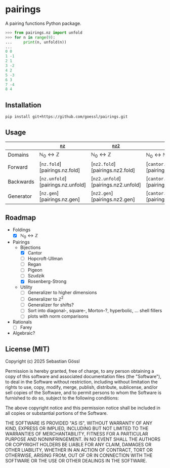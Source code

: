 # pairings

A pairing functions Python package.
```python
>>> from pairings.nz import unfold
>>> for n in range(9):
...     print(n, unfold(n))
...
0 0
1 -1
2 1
3 -2
4 2
5 -3
6 3
7 -4
8 4
```

## Installation

```console
pip install git+https://github.com/goessl/pairings.git
```

## Usage

|           | [`nz`](nz.md)                           | [`nz2`](nz2.md)                         | [`cantor`](cantor.md)                       | [`rosenberg_strong`](rosenberg_strong.md)                     |
| --------- | --------------------------------------- | --------------------------------------- | ------------------------------------------- | ------------------------------------------------------------- |
| Domains   | $\mathbb{N}_0\leftrightarrow\mathbb{Z}$ | $\mathbb{N}_0\leftrightarrow\mathbb{Z}$ | $\mathbb{N}_0\leftrightarrow\mathbb{N}_0^d$ | $\mathbb{N}_0\leftrightarrow\mathbb{N}_0^2$                   |
| Forward   | [`nz.fold`][pairings.nz.fold]           | [`nz2.fold`][pairings.nz2.fold]         | [`cantor.pair`][pairings.cantor.pair]       | [`rosenberg_strong.pair`][pairings.rosenberg_strong.pair]     |
| Backwards | [`nz.unfold`][pairings.nz.unfold]       | [`nz2.unfold`][pairings.nz2.unfold]     | [`cantor.depair`][pairings.cantor.depair]   | [`rosenberg_strong.depair`][pairings.rosenberg_strong.depair] |
| Generator | [`nz.gen`][pairings.nz.gen]             | [`nz2.gen`][pairings.nz2.gen]           | [`cantor.gen`][pairings.cantor.gen]         | [`rosenberg_strong.gen`][pairings.rosenberg_strong.gen]       |

## Roadmap

- Foldings
    - [x] $\mathbb{N}_0 \leftrightarrow \mathbb{Z}$
- Pairings
    - Bijections
        - [x] Cantor
        - [ ] Hopcroft-Ullman
        - [ ] Regan
        - [ ] Pigeon
        - [ ] Szudzik
        - [x] Rosenberg-Strong
    - Utility
        - [ ] Generalizer to higher dimensions
        - [ ] Generalizer to $\mathbb{Z}^2$
        - [ ] Generalizer for shifts?
        - [ ] Sort into diagonal-, square-, Morton-?, hyperbolic, ... shell fillers
        - [ ] plots with norm comparisons
- Rationals
    - [ ] Farey
- Algebraic?

## License (MIT)

Copyright (c) 2025 Sebastian Gössl

Permission is hereby granted, free of charge, to any person obtaining a copy
of this software and associated documentation files (the "Software"), to deal
in the Software without restriction, including without limitation the rights
to use, copy, modify, merge, publish, distribute, sublicense, and/or sell
copies of the Software, and to permit persons to whom the Software is
furnished to do so, subject to the following conditions:

The above copyright notice and this permission notice shall be included in all
copies or substantial portions of the Software.

THE SOFTWARE IS PROVIDED "AS IS", WITHOUT WARRANTY OF ANY KIND, EXPRESS OR
IMPLIED, INCLUDING BUT NOT LIMITED TO THE WARRANTIES OF MERCHANTABILITY,
FITNESS FOR A PARTICULAR PURPOSE AND NONINFRINGEMENT. IN NO EVENT SHALL THE
AUTHORS OR COPYRIGHT HOLDERS BE LIABLE FOR ANY CLAIM, DAMAGES OR OTHER
LIABILITY, WHETHER IN AN ACTION OF CONTRACT, TORT OR OTHERWISE, ARISING FROM,
OUT OF OR IN CONNECTION WITH THE SOFTWARE OR THE USE OR OTHER DEALINGS IN THE
SOFTWARE.
